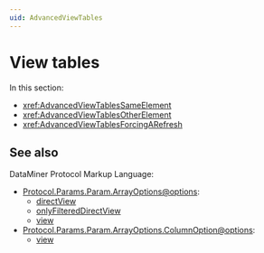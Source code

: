```yaml
---
uid: AdvancedViewTables
---
```


# View tables

In this section:

- <xref:AdvancedViewTablesSameElement>
- <xref:AdvancedViewTablesOtherElement>
- <xref:AdvancedViewTablesForcingARefresh>

## See also

DataMiner Protocol Markup Language:

- [Protocol.Params.Param.ArrayOptions@options](xref:Protocol.Params.Param.ArrayOptions-options):
  - [directView](xref:Protocol.Params.Param.ArrayOptions-options#directview)
  - [onlyFilteredDirectView](xref:Protocol.Params.Param.ArrayOptions-options#onlyfiltereddirectview)
  - [view](xref:Protocol.Params.Param.ArrayOptions-options#view)
- [Protocol.Params.Param.ArrayOptions.ColumnOption@options](xref:Protocol.Params.Param.ArrayOptions.ColumnOption-options):
  - [view](xref:ColumnOptionOptionsOverview#view)
